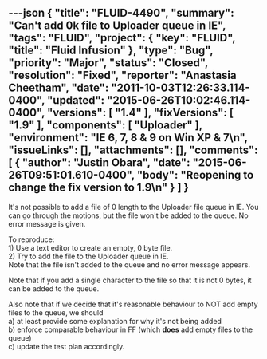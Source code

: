 ---json
{
  "title": "FLUID-4490",
  "summary": "Can't add 0k file to Uploader queue in IE",
  "tags": "FLUID",
  "project": {
    "key": "FLUID",
    "title": "Fluid Infusion"
  },
  "type": "Bug",
  "priority": "Major",
  "status": "Closed",
  "resolution": "Fixed",
  "reporter": "Anastasia Cheetham",
  "date": "2011-10-03T12:26:33.114-0400",
  "updated": "2015-06-26T10:02:46.114-0400",
  "versions": [
    "1.4"
  ],
  "fixVersions": [
    "1.9"
  ],
  "components": [
    "Uploader"
  ],
  "environment": "IE 6, 7, 8 & 9 on Win XP & 7\n",
  "issueLinks": [],
  "attachments": [],
  "comments": [
    {
      "author": "Justin Obara",
      "date": "2015-06-26T09:51:01.610-0400",
      "body": "Reopening to change the fix version to 1.9\n"
    }
  ]
}
---
It's not possible to add a file of 0 length to the Uploader file queue in IE. You can go through the motions, but the file won't be added to the queue. No error message is given.

To reproduce:\
1\) Use a text editor to create an empty, 0 byte file.\
2\) Try to add the file to the Uploader queue in IE.\
Note that the file isn't added to the queue and no error message appears.

Note that if you add a single character to the file so that it is not 0 bytes, it can be added to the queue.

Also note that if we decide that it's reasonable behaviour to NOT add empty files to the queue, we should\
a) at least provide some explanation for why it's not being added\
b) enforce comparable behaviour in FF (which **does** add empty files to the queue)\
c) update the test plan accordingly.

        